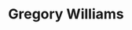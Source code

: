 ---
title: "Gregory Williams"
excerpt: "Project Participant"
sidebar:
  - title: "Gregory Williams"
    text: "Project Participant"
    links:
        label: "Website"
        icon: "fas fa-fw fa-link"
        url: "https://www.mamluk.uni-bonn.de/islamic-archaeology/Associated%20Members/doctoral-students/greg-williams"
toc: true
toc_sticky: true
layout: single
---